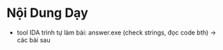 # Nội Dung Dạy
 - tool IDA
trình tự làm bài: answer.exe (check strings, đọc code bth) -> các bài sau
